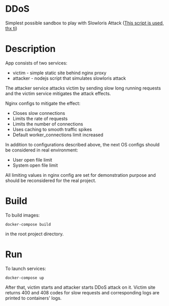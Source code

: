 # DDoS
Simplest possible sandbox to play with Slowloris Attack ([This script is used, thx tj](https://github.com/tj/slowloris))

# Description
App consists of two services:
* victim - simple static site behind nginx proxy
* attacker - nodejs script that simulates slowloris attack

The attacker service attacks victim by sending slow long running requests and the victim service mitigates the attack effects.

Nginx configs to mitigate the effect:
* Closes slow connections
* Limits the rate of requests
* Limits the number of connections
* Uses caching to smooth traffic spikes
* Default worker_connections limit increased

In addition to configurations described above, the next OS configs should be considered in real environment:
* User open file limit
* System open file limit

All limiting values in nginx config are set for demonstration purpose and should be reconsidered for the real project.

# Build
To build images:
```
docker-compose build
```
in the root project directory.

# Run
To launch services:
```
docker-compose up
```
After that, victim starts and attacker starts DDoS attack on it. 
Victim site returns 400 and 408 codes for slow requests and corresponding logs are printed to containers' logs.
